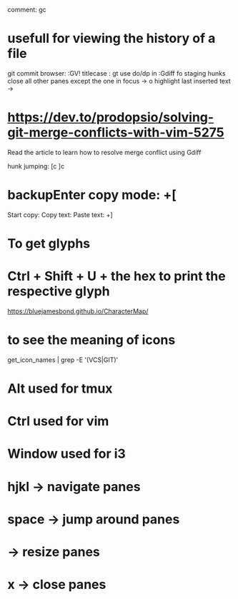 comment: gc

# usefull for viewing the history of a file
git commit browser: :GV!
titlecase : gt
use do/dp in :Gdiff fo staging hunks
close all other panes except the one in focus -> <C-w> o
highlight last inserted text -> <gV>

# https://dev.to/prodopsio/solving-git-merge-conflicts-with-vim-5275
Read the article to learn how to resolve merge conflict using Gdiff


hunk jumping: [c ]c

# backupEnter copy mode: <prefix>+[
Start copy: <Space>
Copy text: <Enter>
Paste text: <prefix>+]

# To get glyphs
# Ctrl + Shift + U + the hex to print the respective glyph
https://bluejamesbond.github.io/CharacterMap/

# to see the meaning of icons
get_icon_names | grep -E '(VCS|GIT)'



# Alt used for tmux
# Ctrl used for vim
# Window used for i3
# hjkl -> navigate panes
# space -> jump around panes
# <U-D-L-R> -> resize panes
# x -> close panes


